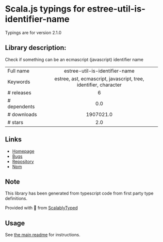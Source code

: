 
# Scala.js typings for estree-util-is-identifier-name

Typings are for version 2.1.0

## Library description:
Check if something can be an ecmascript (javascript) identifier name

|                    |                 |
| ------------------ | :-------------: |
| Full name          | estree-util-is-identifier-name |
| Keywords           | estree, ast, ecmascript, javascript, tree, identifier, character |
| # releases         | 6 |
| # dependents       | 0.0 |
| # downloads        | 1907021.0 |
| # stars            | 2.0 |

## Links
- [Homepage](https://github.com/syntax-tree/estree-util-is-identifier-name#readme)
- [Bugs](https://github.com/syntax-tree/estree-util-is-identifier-name/issues)
- [Repository](https://github.com/syntax-tree/estree-util-is-identifier-name)
- [Npm](https://www.npmjs.com/package/estree-util-is-identifier-name)
    


## Note
This library has been generated from typescript code from first party type definitions.

Provided with :purple_heart: from [ScalablyTyped](https://github.com/oyvindberg/ScalablyTyped)

## Usage
See [the main readme](../../readme.md) for instructions.


